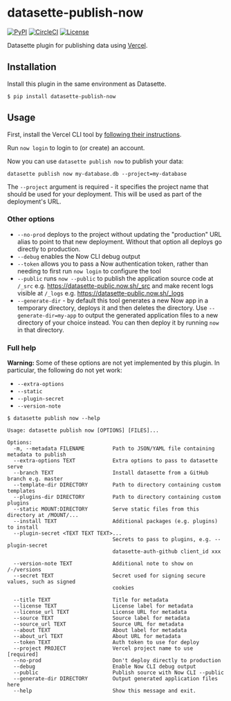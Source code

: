 # datasette-publish-now

[![PyPI](https://img.shields.io/pypi/v/datasette-publish-now.svg)](https://pypi.org/project/datasette-publish-now/)
[![CircleCI](https://circleci.com/gh/simonw/datasette-publish-now.svg?style=svg)](https://circleci.com/gh/simonw/datasette-publish-now)
[![License](https://img.shields.io/badge/license-Apache%202.0-blue.svg)](https://github.com/simonw/datasette-publish-now/blob/master/LICENSE)

Datasette plugin for publishing data using [Vercel](https://vercel.com/).

## Installation

Install this plugin in the same environment as Datasette.

    $ pip install datasette-publish-now

## Usage

First, install the Vercel CLI tool by [following their instructions](https://vercel.com/download).

Run `now login` to login to (or create) an account.

Now you can use `datasette publish now` to publish your data:

    datasette publish now my-database.db --project=my-database

The `--project` argument is required - it specifies the project name that should be used for your deployment. This will be used as part of the deployment's URL.

### Other options

* `--no-prod` deploys to the project without updating the "production" URL alias to point to that new deployment. Without that option all deploys go directly to production.
* `--debug` enables the Now CLI debug output
* `--token` allows you to pass a Now authentication token, rather than needing to first run `now login` to configure the tool
* `--public` runs `now --public` to publish the application source code at `/_src` e.g. https://datasette-public.now.sh/_src and make recent logs visible at `/_logs` e.g. https://datasette-public.now.sh/_logs
* `--generate-dir` - by default this tool generates a new Now app in a temporary directory, deploys it and then deletes the directory. Use `--generate-dir=my-app` to output the generated application files to a new directory of your choice instead. You can then deploy it by running `now` in that directory.

### Full help

**Warning:** Some of these options are not yet implemented by this plugin. In particular, the following do not yet work:

* `--extra-options`
* `--static`
* `--plugin-secret`
* `--version-note`

```
$ datasette publish now --help

Usage: datasette publish now [OPTIONS] [FILES]...

Options:
  -m, --metadata FILENAME         Path to JSON/YAML file containing metadata to publish
  --extra-options TEXT            Extra options to pass to datasette serve
  --branch TEXT                   Install datasette from a GitHub branch e.g. master
  --template-dir DIRECTORY        Path to directory containing custom templates
  --plugins-dir DIRECTORY         Path to directory containing custom plugins
  --static MOUNT:DIRECTORY        Serve static files from this directory at /MOUNT/...
  --install TEXT                  Additional packages (e.g. plugins) to install
  --plugin-secret <TEXT TEXT TEXT>...
                                  Secrets to pass to plugins, e.g. --plugin-secret
                                  datasette-auth-github client_id xxx

  --version-note TEXT             Additional note to show on /-/versions
  --secret TEXT                   Secret used for signing secure values, such as signed
                                  cookies

  --title TEXT                    Title for metadata
  --license TEXT                  License label for metadata
  --license_url TEXT              License URL for metadata
  --source TEXT                   Source label for metadata
  --source_url TEXT               Source URL for metadata
  --about TEXT                    About label for metadata
  --about_url TEXT                About URL for metadata
  --token TEXT                    Auth token to use for deploy
  --project PROJECT               Vercel project name to use  [required]
  --no-prod                       Don't deploy directly to production
  --debug                         Enable Now CLI debug output
  --public                        Publish source with Now CLI --public
  --generate-dir DIRECTORY        Output generated application files here
  --help                          Show this message and exit.
```
